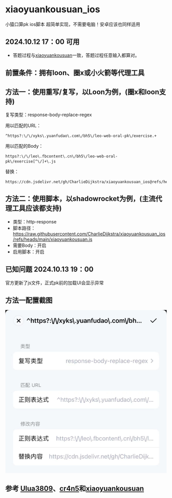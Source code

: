 # xiaoyuankousuan_ios
小猿口算pk ios脚本 超简单实现，不需要电脑！安卓应该也同样适用
## 2024.10.12 17：00 可用
- 答题过程与[xiaoyuankousuan](https://github.com/wyp010428/xiaoyuankousuan)一致，答题过程任意输入都算对。
## 前置条件：拥有loon、圈x或小火箭等代理工具
## 方法一：使用重写/复写，以Loon为例，(圈x和loon支持)
复写类型：response-body-replace-regex

用以匹配的URL：
```
^https?:\/\/xyks\.yuanfudao\.com\/bh5\/leo-web-oral-pk\/exercise.+
```
用以匹配的Body：
```
https?:\/\/leo\.fbcontent\.cn\/bh5\/leo-web-oral-pk\/exercise[^\/]+\.js
```
替换：
```
https://cdn.jsdelivr.net/gh/CharlieDijkstra/xiaoyuankousuan_ios@refs/heads/main/exercise_new.js
```
## 方法二：使用脚本，以shadowrocket为例，(主流代理工具应该都支持)
- 类型：http-response
- 脚本路径：https://raw.githubusercontent.com/CharlieDijkstra/xiaoyuankousuan_ios/refs/heads/main/xiaoyuankousuan.js
- 需要Body：开启
- 启用脚本：开启

## 已知问题 2024.10.13 19：00
官方更新了js文件，正式pk前的加载UI会显示异常

## 方法一配置截图
 ![屏幕截图](https://github.com/CharlieDijkstra/xiaoyuankousuan_ios/blob/main/%E5%B1%8F%E5%B9%95%E6%88%AA%E5%9B%BEloon.jpg?raw=true)

## 参考 [Ulua3809](https://github.com/ulua3809)、[cr4n5](https://github.com/cr4n5/XiaoYuanKouSuan)和[xiaoyuankousuan](https://github.com/wyp010428/xiaoyuankousuan) 
